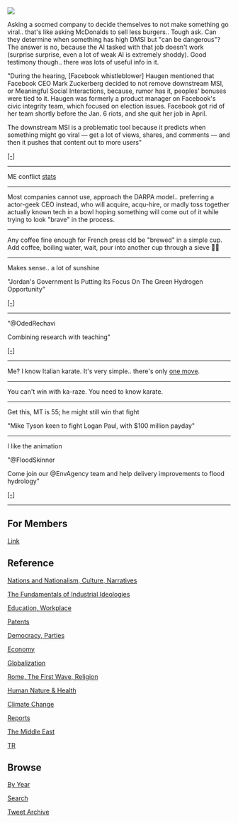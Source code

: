 <img src="https://drive.google.com/uc?export=view&id=1B2wf9R7AMH1d7Vw6e2mucLbIQ5NSjir7"/>

Asking a socmed company to decide themselves to not make something go
viral.. that's like asking McDonalds to sell less burgers.. Tough
ask. Can they determine when something has high DMSI but "can be
dangerous"? The answer is no, because the AI tasked with that job
doesn't work (surprise surprise, even a lot of weak AI is extremely
shoddy). Good testimony though.. there was lots of useful info in
it.

"During the hearing, [Facebook whistleblower] Haugen mentioned that
Facebook CEO Mark Zuckerberg decided to not remove downstream MSI, or
Meaningful Social Interactions, because, rumor has it, peoples'
bonuses were tied to it. Haugen was formerly a product manager on
Facebook's civic integrity team, which focused on election
issues. Facebook got rid of her team shortly before the Jan. 6 riots,
and she quit her job in April.

The downstream MSI is a problematic tool because it predicts when
something might go viral — get a lot of views, shares, and comments —
and then it pushes that content out to more users"

[[-]](https://mashable.com/article/mark-zuckerberg-facebook-whistleblower-msi-bonuses)

---

ME conflict [stats](2019/05/confstats.md#gdeltme)

---

Most companies cannot use, approach the DARPA model.. preferring a
actor-geek CEO instead, who will acquire, acqu-hire, or madly toss
together actually known tech in a bowl hoping something will come out
of it while trying to look "brave" in the process.

---

Any coffee fine enough for French press cld be "brewed" in a simple
cup. Add coffee, boiling water, wait, pour into another cup through a
sieve 🤷‍♂️

---

Makes sense.. a lot of sunshine

"Jordan's Government Is Putting Its Focus On The Green Hydrogen Opportunity"

[[-]](https://fuelcellsworks.com/news/jordans-government-is-putting-its-focus-on-the-green-hydrogen-opportunity/)

---

"@OdedRechavi

Combining research with teaching"

[[-]](https://twitter.com/OdedRechavi/status/1443644844400955398)

---

Me? I know Italian karate. It's very simple.. there's only
[one move](https://drive.google.com/uc?export=view&id=1TOO0EUwob6eso4RcXmU5kouLRi2YHXbc).

---

You can't win with ka-raze. You need to know karate.

---

Get this, MT is 55; he might still win that fight

"Mike Tyson keen to fight Logan Paul, with $100 million payday"

---

I like the animation

"@FloodSkinner

Come join our @EnvAgency team and help delivery improvements to flood
hydrology"

[[-]](https://twitter.com/FloodSkinner/status/1445292293573992450)

---

## For Members

[Link](https://thirdwave-members.herokuapp.com)

## Reference

[Nations and Nationalism, Culture, Narratives](/2013/02/nations-and-nationalism.md)

[The Fundamentals of Industrial Ideologies](/2011/04/fundamentals-of-industrial-ideologies.md)

[Education, Workplace](2017/09/education-workplace.md)

[Patents](/2018/09/patents.md)

[Democracy, Parties](/2016/11/democracy.md)

[Economy](/2018/05/economy.md)

[Globalization](/2018/09/globalization.md)

[Rome, The First Wave, Religion](/2017/12/rome.md)

[Human Nature & Health](/2020/07/human-nature.md)

[Climate Change](/2018/12/climate.md)

[Reports](/2019/05/reports.md)

[The Middle East](/2019/07/middleeast.md)

[TR](../tr)

## Browse

[By Year](years.md)

[Search](search.html)

[Tweet Archive](/tweets/README.md)


